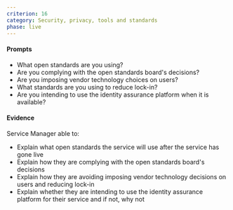 ```yaml
---
criterion: 16
category: Security, privacy, tools and standards
phase: live
---
```


#### Prompts

* What open standards are you using?
* Are you complying with the open standards board's decisions?
* Are you imposing vendor technology choices on users?
* What standards are you using to reduce lock-in?
* Are you intending to use the identity assurance platform when it is available?

#### Evidence

Service Manager able to:

* Explain what open standards the service will use after the service has gone live
* Explain how they are complying with the open standards board's decisions
* Explain how they are avoiding imposing vendor technology decisions on users and reducing lock-in
* Explain whether they are intending to use the identity assurance platform for their service and if not, why not
